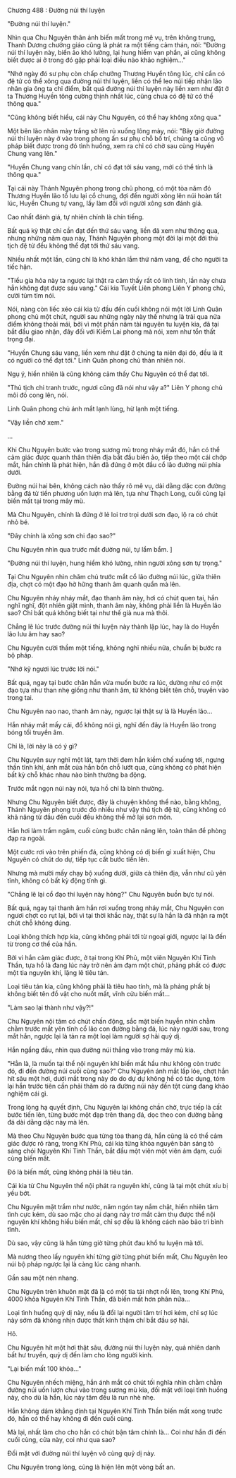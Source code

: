 




Chương 488 : Đường núi thí luyện


"Đường núi thí luyện."

Nhìn qua Chu Nguyên thân ảnh biến mất trong mê vụ, trên không trung, Thanh Dương chưởng giáo cũng là phát ra một tiếng cảm thán, nói: "Đường núi thí luyện này, biến ảo khó lường, lại hung hiểm vạn phần, ai cũng không biết được ai ở trong đó gặp phải loại điều nào khảo nghiệm..."

"Nhớ ngày đó sư phụ còn chấp chưởng Thương Huyền tông lúc, chỉ cần có đệ tử có thể xông qua đường núi thí luyện, liền có thể leo núi tiếp nhận lão nhân gia ông ta chỉ điểm, bất quá đường núi thí luyện này liền xem như đặt ở ta Thương Huyền tông cường thịnh nhất lúc, cũng chưa có đệ tử có thể thông qua."

"Cũng không biết hiểu, cái này Chu Nguyên, có thể hay không xông qua."

Một bên lão nhân mày trắng sờ lên rủ xuống lông mày, nói: "Bây giờ đường núi thí luyện này ở vào trong phong ấn sư phụ chỗ bố trí, chúng ta cũng vô pháp biết được trong đó tình huống, xem ra chỉ có chờ sau cùng Huyền Chung vang lên."

"Huyền Chung vang chín lần, chỉ có đạt tới sáu vang, mới có thể tính là thông qua."

Tại cái này Thánh Nguyên phong trong chủ phong, có một tòa năm đó Thương Huyền lão tổ lưu lại cổ chung, đợi đến người xông lên núi hoàn tất lúc, Huyền Chung tự vang, lấy làm đối với người xông sơn đánh giá.

Cao nhất đánh giá, tự nhiên chính là chín tiếng.

Bất quá kỳ thật chỉ cần đạt đến thứ sáu vang, liền đã xem như thông qua, nhưng những năm qua này, Thánh Nguyên phong một đời lại một đời thủ tịch đệ tử đều không thể đạt tới thứ sáu vang.

Nhiều nhất một lần, cũng chỉ là khó khăn lắm thứ năm vang, để cho người ta tiếc hận.

"Tiểu gia hỏa này ta ngược lại thật ra cảm thấy rất có linh tính, lần này chưa hẳn không đạt được sáu vang." Cái kia Tuyết Liên phong Liên Y phong chủ, cười tủm tỉm nói.

Nói, nàng còn liếc xéo cái kia từ đầu đến cuối không nói một lời Linh Quân phong chủ một chút, người sau những ngày này thế nhưng là trải qua nửa điểm không thoải mái, bởi vì một phần năm tài nguyên tu luyện kia, đã tại bắt đầu giao nhận, đây đối với Kiếm Lai phong mà nói, xem như tổn thất trọng đại.

"Huyền Chung sáu vang, liền xem như đặt ở chúng ta niên đại đó, đều là ít có người có thể đạt tới." Linh Quân phong chủ thản nhiên nói.

Ngụ ý, hiển nhiên là cũng không cảm thấy Chu Nguyên có thể đạt tới.

"Thủ tịch chi tranh trước, ngươi cũng đã nói như vậy a?" Liên Y phong chủ môi đỏ cong lên, nói.

Linh Quân phong chủ ánh mắt lạnh lùng, hừ lạnh một tiếng.

"Vậy liền chờ xem."

...

Khi Chu Nguyên bước vào trong sương mù trong nháy mắt đó, hắn có thể cảm giác được quanh thân thiên địa bắt đầu biến ảo, tiếp theo một cái chớp mắt, hắn chính là phát hiện, hắn đã đứng ở một đầu cổ lão đường núi phía dưới.

Đường núi hai bên, không cách nào thấy rõ mê vụ, dài dằng dặc con đường bằng đá từ tiền phương uốn lượn mà lên, tựa như Thạch Long, cuối cùng lại biến mất tại trong mây mù.

Mà Chu Nguyên, chính là đứng ở lẻ loi trơ trọi dưới sơn đạo, lộ ra có chút nhỏ bé.

"Đây chính là xông sơn chi đạo sao?"

Chu Nguyên nhìn qua trước mắt đường núi, tự lẩm bẩm. ]

"Đường núi thí luyện, hung hiểm khó lường, nhìn người xông sơn tự trọng."

Tại Chu Nguyên nhìn chăm chú trước mắt cổ lão đường núi lúc, giữa thiên địa, chợt có một đạo hờ hững thanh âm quanh quẩn mà lên.

Chu Nguyên nháy nháy mắt, đạo thanh âm này, hơi có chút quen tai, hắn nghĩ nghĩ, đột nhiên giật mình, thanh âm này, không phải liền là Huyền lão sao? Chỉ bất quá không biết tại như thế già nua mà thôi.

Chẳng lẽ lúc trước đường núi thí luyện này thành lập lúc, hay là do Huyền lão lưu âm hay sao?

Chu Nguyên cười thầm một tiếng, không nghĩ nhiều nữa, chuẩn bị bước ra bộ pháp.

"Nhớ kỹ ngươi lúc trước lời nói."

Bất quá, ngay tại bước chân hắn vừa muốn bước ra lúc, dường như có một đạo tựa như than nhẹ giống như thanh âm, từ không biết tên chỗ, truyền vào trong tai.

Chu Nguyên nao nao, thanh âm này, ngược lại thật sự là là Huyền lão...

Hắn nháy mắt mấy cái, đổ không nói gì, nghĩ đến đây là Huyền lão trong bóng tối truyền âm.

Chỉ là, lời này là có ý gì?

Chu Nguyên suy nghĩ một lát, tạm thời đem hắn kiềm chế xuống tới, ngưng thần tĩnh khí, ánh mắt của hắn bốn chỗ lướt qua, cũng không có phát hiện bất kỳ chỗ khác nhau nào bình thường ba động.

Trước mắt ngọn núi này nói, tựa hồ chỉ là bình thường.

Nhưng Chu Nguyên biết được, đây là chuyện không thể nào, bằng không, Thánh Nguyên phong trước đó nhiều như vậy thủ tịch đệ tử, cũng không có khả năng từ đầu đến cuối đều không thể mở lại sơn môn.

Hắn hơi làm trầm ngâm, cuối cùng bước chân nâng lên, toàn thân đề phòng đạp ra ngoài.

Một cước rơi vào trên phiến đá, cũng không có dị biến gì xuất hiện, Chu Nguyên có chút do dự, tiếp tục cất bước tiến lên.

Nhưng mà mười mấy chạy bộ xuống dưới, giữa cả thiên địa, vẫn như cũ yên tĩnh, không có bất kỳ động tĩnh gì.

"Chẳng lẽ lại cổ đạo thí luyện này hỏng?" Chu Nguyên buồn bực tự nói.

Bất quá, ngay tại thanh âm hắn rơi xuống trong nháy mắt, Chu Nguyên con ngươi chợt co rụt lại, bởi vì tại thời khắc này, thật sự là hắn là đã nhận ra một chút chỗ không đúng.

Loại không thích hợp kia, cũng không phải tới từ ngoại giới, ngược lại là đến từ trong cơ thể của hắn.

Bởi vì hắn cảm giác được, ở tại trong Khí Phủ, một viên Nguyên Khí Tinh Thần, tựa hồ là đang lúc này trở nên ảm đạm một chút, phảng phất có được một tia nguyên khí, lặng lẽ tiêu tán.

Loại tiêu tán kia, cũng không phải là tiêu hao tính, mà là phảng phất bị không biết tên đồ vật cho nuốt mất, vĩnh cửu biến mất...

"Làm sao lại thành như vậy?!"

Chu Nguyên nội tâm có chút chấn động, sắc mặt biến huyễn nhìn chằm chằm trước mắt yên tĩnh cổ lão con đường bằng đá, lúc này người sau, trong mắt hắn, ngược lại là tản ra một loại làm người sợ hãi quỷ dị.

Hắn ngẩng đầu, nhìn qua đường núi thẳng vào trong mây mù kia.

"Hẳn là, là muốn tại thể nội nguyên khí biến mất hầu như không còn trước đó, đi đến đường núi cuối cùng sao?" Chu Nguyên ánh mắt lấp lóe, chợt hắn hít sâu một hơi, dưới mắt trong này do do dự dự không hề có tác dụng, tóm lại hắn trước tiên cần phải thăm dò ra đường núi này đến tột cùng đang khảo nghiệm cái gì.

Trong lòng hạ quyết định, Chu Nguyên lại không chần chờ, trực tiếp là cất bước tiến lên, từng bước một đạp trên thang đá, dọc theo con đường bằng đá dài dằng dặc này mà lên.

Mà theo Chu Nguyên bước qua từng tòa thang đá, hắn cũng là có thể cảm giác được rõ ràng, trong Khí Phủ, cái kia từng khỏa nguyên bản sáng tỏ sáng chói Nguyên Khí Tinh Thần, bắt đầu một viên một viên ảm đạm, cuối cùng biến mất.

Đó là biến mất, cũng không phải là tiêu tán.

Cái kia từ Chu Nguyên thể nội phát ra nguyên khí, cũng là tại một chút xíu bị yếu bớt.

Chu Nguyên mặt trầm như nước, năm ngón tay nắm chặt, hiển nhiên tâm tình cực kém, dù sao mặc cho ai dạng này trơ mắt cảm thụ được thể nội nguyên khí không hiểu biến mất, chỉ sợ đều là không cách nào bảo trì bình tĩnh.

Dù sao, vậy cũng là hắn từng giờ từng phút đau khổ tu luyện mà tới.

Mà nương theo lấy nguyên khí từng giờ từng phút biến mất, Chu Nguyên leo núi bộ pháp ngược lại là càng lúc càng nhanh.

Gần sau một nén nhang.

Chu Nguyên trên khuôn mặt đã là có một tia tái nhợt nổi lên, trong Khí Phủ, 4000 khỏa Nguyên Khí Tinh Thần, đã biến mất hơn phân nửa...

Loại tình huống quỷ dị này, nếu là đổi lại người tâm trí hơi kém, chỉ sợ lúc này sớm đã không nhịn được thất kinh thậm chí bắt đầu sợ hãi.

Hô.

Chu Nguyên hít một hơi thật sâu, đường núi thí luyện này, quả nhiên danh bất hư truyền, quỷ dị đến làm cho lòng người kinh.

"Lại biến mất 100 khỏa..."

Chu Nguyên nhếch miệng, hắn ánh mắt có chút tối nghĩa nhìn chằm chằm đường núi uốn lượn chui vào trong sương mù kia, đối mặt với loại tình huống này, cho dù là hắn, lúc này tâm đều là run nhè nhẹ.

Hắn không dám khẳng định tại Nguyên Khí Tinh Thần biến mất xong trước đó, hắn có thể hay không đi đến cuối cùng.

Mà lại, nhất làm cho cho hắn có chút bận tâm chính là... Coi như hắn đi đến cuối cùng, cửa này, coi như qua sao?

Đối mặt với đường núi thí luyện vô cùng quỷ dị này.

Chu Nguyên trong lòng, cũng là hiện lên một vòng bất an.




